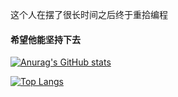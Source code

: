 这个人在摆了很长时间之后终于重拾编程
#### 希望他能坚持下去
<!-- ![Dusai's GitHub stats](https://github-readme-stats.vercel.app/api?username=9WiSHao&show_icons=true) -->
[![Anurag's GitHub stats](https://github-readme-stats.vercel.app/api?username=9WiSHao&show_icons=true)](https://github.com/anuraghazra/github-readme-stats)
</br>
<!-- ![Top Langs](https://github-readme-stats.vercel.app/api/top-langs/?username=9WiSHao&layout=compact) -->
[![Top Langs](https://github-readme-stats.vercel.app/api/top-langs/?username=9WiSHao&layout=compact)](https://github.com/anuraghazra/github-readme-stats)
